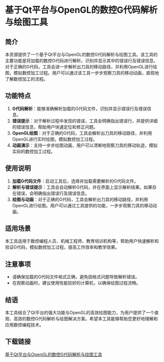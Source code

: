 # 基于Qt平台与OpenGL的数控G代码解析与绘图工具

## 简介
本资源提供了一个基于Qt平台与OpenGL的数控G代码解析与绘图工具。该工具的主要功能是将加载的数控G代码进行解析，识别并显示其中的错误行及错误信息。对于正确的G代码，工具会进一步解析出刀具的移动路径，并利用OpenGL进行绘图，模拟数控加工过程。用户可以通过该工具一步步观察刀具的移动动画，直观地了解数控加工的流程。

## 功能特点
1. **G代码解析**：能够准确解析加载的G代码文件，识别并显示错误行及错误信息。
2. **错误提示**：对于解析过程中发现的错误，工具会明确指出错误行，并提供详细的错误信息，帮助用户快速定位和修正问题。
3. **OpenGL绘图**：对于正确的G代码，工具会解析出刀具的移动路径，并利用OpenGL进行实时绘图，模拟数控加工过程。
4. **动画演示**：支持一步步绘图动画，用户可以清晰地观察刀具的移动轨迹，模拟实际的数控加工过程。

## 使用说明
1. **加载G代码文件**：启动工具后，选择并加载需要解析的G代码文件。
2. **解析与错误提示**：工具会自动解析G代码，并在界面上显示解析结果。如果存在错误，会明确指出错误行及错误信息。
3. **绘图与动画**：对于正确的G代码，工具会解析出刀具的移动路径，并利用OpenGL进行绘图。用户可以通过工具提供的功能，一步步观察刀具的移动动画。

## 适用场景
本工具适用于数控编程人员、机械工程师、教育培训机构等，帮助用户快速解析和验证G代码，模拟数控加工过程，提高工作效率和教学效果。

## 注意事项
- 请确保加载的G代码文件格式正确，避免因格式问题导致解析错误。
- 在观察动画时，建议使用性能较好的计算机，以确保绘图过程流畅。

## 结语
本工具结合了Qt平台的强大功能与OpenGL的高效绘图能力，为用户提供了一个直观、高效的数控G代码解析与绘图解决方案。希望本工具能够帮助您更好地理解和应用数控编程技术。

## 下载链接

[基于Qt平台与OpenGL的数控G代码解析与绘图工具](https://pan.quark.cn/s/2dcf86712cb2)